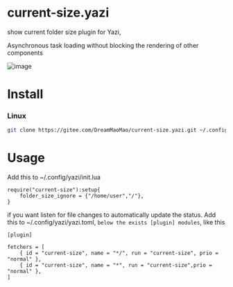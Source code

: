 # current-size.yazi
show current folder size plugin for Yazi,

Asynchronous task loading without blocking the rendering of other components

![image](https://gitee.com/DreamMaoMao/current-size.yazi/assets/30348075/e713a59e-72ed-4127-8ded-d2a2e59f6eda)


# Install 

### Linux

```bash
git clone https://gitee.com/DreamMaoMao/current-size.yazi.git ~/.config/yazi/plugins/current-size.yazi
```

# Usage 

Add this to ~/.config/yazi/init.lua

```
require("current-size"):setup{
    folder_size_ignore = {"/home/user","/"},
}
```

if you want listen for file changes to automatically update the status.
Add this to ~/.config/yazi/yazi.toml, `below the exists [plugin] modules`, like this
```
[plugin]

fetchers = [
	{ id = "current-size", name = "*/", run = "current-size", prio = "normal" },
	{ id = "current-size", name = "*", run = "current-size",prio = "normal" },
]
```